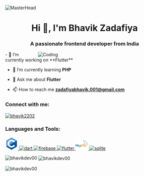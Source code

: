 ![MasterHead](https://img.freepik.com/free-vector/app-development-illustration_52683-47931.jpg?w=996&t=st=1693411269~exp=1693411869~hmac=19cdff14f707c41bd07a259f9f325589c500dde0be336ef40d716d70a6bc7c8e)

<h1 align="center">Hi 👋, I'm Bhavik Zadafiya</h1>
<h3 align="center">A passionate frontend developer from India</h3>
<img align="right" alt="Coding" width="400" src="https://cdn.dribbble.com/users/1162077/screenshots/3848914/programmer.gif">
- 🔭 I’m currently working on **Flutter**

- 🌱 I’m currently learning **PHP**

- 💬 Ask me about **Flutter**

- 📫 How to reach me **zadafiyabhavik.001@gmail.com**

<h3 align="left">Connect with me:</h3>
<p align="left">
<a href="https://instagram.com/bhavik_2202" target="blank"><img align="center" src="https://raw.githubusercontent.com/rahuldkjain/github-profile-readme-generator/master/src/images/icons/Social/instagram.svg" alt="bhavik2202" height="30" width="40" /></a>
</p>

<h3 align="left">Languages and Tools:</h3>
<p align="left"> <a href="https://www.cprogramming.com/" target="_blank" rel="noreferrer"> <img src="https://raw.githubusercontent.com/devicons/devicon/master/icons/c/c-original.svg" alt="c" width="40" height="40"/> </a> <a href="https://dart.dev" target="_blank" rel="noreferrer"> <img src="https://www.vectorlogo.zone/logos/dartlang/dartlang-icon.svg" alt="dart" width="40" height="40"/> </a> <a href="https://firebase.google.com/" target="_blank" rel="noreferrer"> <img src="https://www.vectorlogo.zone/logos/firebase/firebase-icon.svg" alt="firebase" width="40" height="40"/> </a> <a href="https://flutter.dev" target="_blank" rel="noreferrer"> <img src="https://www.vectorlogo.zone/logos/flutterio/flutterio-icon.svg" alt="flutter" width="40" height="40"/> </a> <a href="https://www.mysql.com/" target="_blank" rel="noreferrer"> <img src="https://raw.githubusercontent.com/devicons/devicon/master/icons/mysql/mysql-original-wordmark.svg" alt="mysql" width="40" height="40"/> </a> <a href="https://www.sqlite.org/" target="_blank" rel="noreferrer"> <img src="https://www.vectorlogo.zone/logos/sqlite/sqlite-icon.svg" alt="sqlite" width="40" height="40"/> </a> </p>

<p><img align="left" src="https://github-readme-stats.vercel.app/api/top-langs?username=bhavikdev00&show_icons=true&locale=en&layout=compact" alt="bhavikdev00" /></p>

<p>&nbsp;<img align="center" src="https://github-readme-stats.vercel.app/api?username=bhavikdev00&show_icons=true&locale=en" alt="bhavikdev00" /></p>

<p><img align="center" src="https://github-readme-streak-stats.herokuapp.com/?user=bhavikdev00&" alt="bhavikdev00" /></p>
